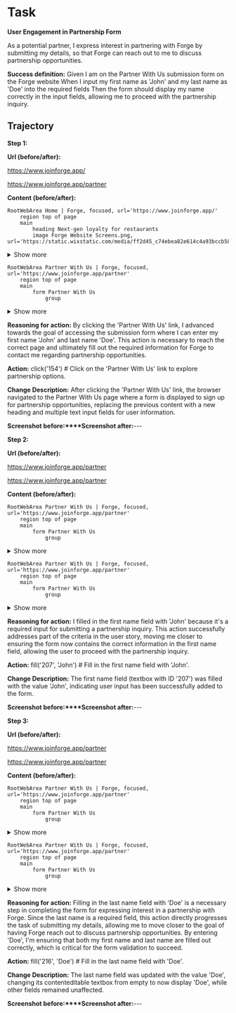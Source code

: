 # Task

**User Engagement in Partnership Form**

As a potential partner,
I express interest in partnering with Forge by submitting my details,
so that Forge can reach out to me to discuss partnership opportunities.

**Success definition:** Given I am on the Partner With Us submission form on the Forge website
When I input my first name as 'John' and my last name as 'Doe' into the required fields
Then the form should display my name correctly in the input fields, allowing me to proceed with the partnership inquiry.

## Trajectory

**Step 1:**

**Url (before/after):** 

https://www.joinforge.app/

https://www.joinforge.app/partner

**Content (before/after):** 

```
RootWebArea Home | Forge, focused, url='https://www.joinforge.app/'
	region top of page
	main
		heading Next-gen loyalty for restaurants
		image Forge Website Screens.png, url='https://static.wixstatic.com/media/ff2d45_c74ebea82e614c4a93bccb586e715da1~mv2.png/v1/fill/w_686,h_635,al_c,q_90,usm_0.66_1.00_0.01,enc_avif,quality_auto/Forge%20Website%20Screens.png'
```
<details><summary>Show more</summary>

```
		paragraph
			StaticText ​
		paragraph
			StaticText Forge is the social commerce suite to connect & engage with your patrons, made for restaurant hospitality brands.
		heading Unlocking predictable, recurring revenue in one place
		heading Memberships & house accounts
		heading Loyalty & member-only perks
		heading Branded subscriptions & packages
		heading Mobile apps made to order
		heading Guest communication & promos
		heading Marketing & diner preferences
		paragraph
			StaticText We help you launch your own platform, drive top bottom line, and treat your guests with exceptional hospitality.
		[154] link Partner With Us, center=(265,1022), url='https://www.joinforge.app/partner'
		paragraph
			StaticText ​
		paragraph
			StaticText Forge is the social commerce suite to connect & engage with your patrons, made for restaurant hospitality brands.
		heading Trusted by hundreds of leading restaurant brands
		Iframe Embedded Content
			RootWebArea Circular Scrolling Image Banner, url='https://www-joinforge-app.filesusr.com/html/f69300_6bc31f39c7b92233ae4a5de4d65aa29c.html'
				image 0-cattle, url='https://i.ibb.co/S0nTf4S/0-cattle.png'
				image 1-group, url='https://i.ibb.co/cvJqG5B/1-group.png'
				image 2-wagyu, url='https://i.ibb.co/1TdxVbR/2-wagyu.png'
				image 3-niku, url='https://i.ibb.co/FB3nvQb/3-niku.png'
				image 4-mikiya, url='https://i.ibb.co/HTR2FpR/4-mikiya.png'
				image 5-nori, url='https://i.ibb.co/3zF5W3J/5-nori.png'
				image 6-wagyu, url='https://i.ibb.co/Q8xrDnd/6-wagyu.png'
				image 7-xpot, url='https://i.ibb.co/FgLq8Ff/7-xpot.png'
				image 8-yumiyaki, url='https://i.ibb.co/G9mLvzc/8-yumiyaki.png'
				image 9-cattle, url='https://i.ibb.co/MZfJvQR/9-cattle.png'
				image 10-curry, url='https://i.ibb.co/JrQrHk4/10-curry.png'
				image 11-tastypot, url='https://i.ibb.co/xM3GJbL/tastypot-html.png'
				image 12-daeho, url='https://i.ibb.co/8xTG37W/Daeho-html.png'
				image 13-truewin, url='https://i.ibb.co/MDh1n5Y/True-Win-1.png'
				image 11-tastypot, url='https://i.ibb.co/xM3GJbL/tastypot-html.png'
				image 12-daeho, url='https://i.ibb.co/8xTG37W/Daeho-html.png'
				image 13-truewin, url='https://i.ibb.co/MDh1n5Y/True-Win-1.png'
				image 0-cattle, url='https://i.ibb.co/S0nTf4S/0-cattle.png'
				image 1-group, url='https://i.ibb.co/cvJqG5B/1-group.png'
				image 2-wagyu, url='https://i.ibb.co/1TdxVbR/2-wagyu.png'
				image 3-niku, url='https://i.ibb.co/FB3nvQb/3-niku.png'
				image 4-mikiya, url='https://i.ibb.co/HTR2FpR/4-mikiya.png'
				image 5-nori, url='https://i.ibb.co/3zF5W3J/5-nori.png'
				image 6-wagyu, url='https://i.ibb.co/Q8xrDnd/6-wagyu.png'
				image 7-xpot, url='https://i.ibb.co/FgLq8Ff/7-xpot.png'
				image 8-yumiyaki, url='https://i.ibb.co/G9mLvzc/8-yumiyaki.png'
				image 9-cattle, url='https://i.ibb.co/MZfJvQR/9-cattle.png'
				image 10-curry, url='https://i.ibb.co/JrQrHk4/10-curry.png'
		heading We help food & beverage creators engage with guests in new ways — and build impactful, new revenue digitally
		image splash.png, url='https://static.wixstatic.com/media/ff2d45_dbc288915ccb457798bee492809a9928~mv2.png/v1/crop/x_794,y_0,w_2071,h_1618/fill/w_450,h_450,fp_0.50_0.50,q_85,usm_0.66_1.00_0.01,enc_avif,quality_auto/splash.png'
		image nikux.jpg, url='https://static.wixstatic.com/media/ff2d45_99e3bf7307084d7aa9ddab912aefa93e~mv2.jpg/v1/crop/x_149,y_0,w_627,h_607/fill/w_465,h_450,fp_0.50_0.50,q_80,usm_0.66_1.00_0.01,enc_avif,quality_auto/nikux.jpg'
		image daeho.jpg, url='https://static.wixstatic.com/media/ff2d45_0ac9753bfed444a99f60004537354062~mv2.jpg/v1/crop/x_512,y_0,w_1280,h_1280/fill/w_450,h_450,fp_0.50_0.50,q_80,usm_0.66_1.00_0.01,enc_avif,quality_auto/daeho.jpg'
		heading Join 1700+ members at  Mikiya Shabu House
			link Join 1700+ members at, url='https://apps.apple.com/us/app/chubby-club/id6479624665'
			link Mikiya Shabu House, url='https://apps.apple.com/us/app/chubby-club/id6479624665'
		heading Reserve any time & complimentary spirit at Daeho Kalbijjim
			link Daeho Kalbijjim, url='https://apps.apple.com/us/app/daeho-rewards/id6517353978'
		heading Experience monthly tastings with Niku X
			link Experience monthly tastings with, url='https://apps.apple.com/us/app/chubby-club/id6479624665'
			link Niku X, url='https://apps.apple.com/us/app/chubby-club/id6479624665'
		image, url='https://static.wixstatic.com/media/9d9332_f066ca42f6864d458de1366592e24502~mv2.png/v1/fill/w_49,h_49,al_c,q_85,usm_0.66_1.00_0.01,blur_2,enc_avif,quality_auto/white_sticker.png'
		heading FORGE
			link FORGE, url='https://www.joinforge.app/oldhome'
		paragraph
			StaticText © 2024 Forge Rewards, Inc.
		link, url='https://www.linkedin.com/company/forgerewards/'
		link, url='https://www.instagram.com/joinforge/'
		paragraph
			StaticText Legal
		paragraph
			link Privacy Policy, url='https://www.joinforge.app/privacypolicy'
		paragraph
			link Terms & Conditions, url='https://www.joinforge.app/terms'
		link, url='https://twitter.com/ForgeRewards'
		heading READY TO GET STARTED?
		paragraph
			StaticText Schedule a live demo with us to see how it works.
		heading Backed by the best
		image, url='https://static.wixstatic.com/media/ff2d45_5c7c703840774ecaabd48817fc76cc21~mv2.png/v1/fill/w_49,h_14,al_c,q_85,usm_0.66_1.00_0.01,blur_2,enc_avif,quality_auto/ff2d45_5c7c703840774ecaabd48817fc76cc21~mv2.png'
		image, url='https://static.wixstatic.com/media/ff2d45_d5934541782d409a8b4045b27e9c814c~mv2.png/v1/crop/x_470,y_0,w_850,h_988/fill/w_24,h_28,al_c,q_85,usm_0.66_1.00_0.01,blur_2,enc_avif,quality_auto/image.png'
		image, url='https://static.wixstatic.com/media/ff2d45_b3c0269092fa4fd7a4e498aa37b9b03f~mv2.png/v1/fill/w_49,h_33,al_c,q_85,usm_0.66_1.00_0.01,blur_2,enc_avif,quality_auto/image.png'
		link Schedule A Demo, url='https://www.joinforge.app/partner'
	heading FORGE
	image, url='https://static.wixstatic.com/media/f69300_de294a6be98543fc9c4d8e199b30d556~mv2.png/v1/crop/x_484,y_0,w_3033,h_4000/fill/w_66,h_86,fp_0.50_0.50,q_85,usm_0.66_1.00_0.01,enc_avif,quality_auto/orange_grad_sticker%20(2).png'
	[715] link Partner With Us, center=(1614,72), url='https://www.joinforge.app/partner'
	region bottom of page
```
</details>



```
RootWebArea Partner With Us | Forge, focused, url='https://www.joinforge.app/partner'
	region top of page
	main
		form Partner With Us
			group
```
<details><summary>Show more</summary>

```
				heading Partner With Forge!
				paragraph
					StaticText Sign up today to start create your next-gen loyalty platform with us.
				LabelText
				[207] textbox, center=(696,623), contenteditable=True, required, type=text
				LabelText
				[216] textbox, center=(1125,623), contenteditable=True, required, type=text
				LabelText
				[226] textbox, center=(910,688), contenteditable=True, required, type=email
				LabelText
				[236] textbox, center=(910,753), contenteditable=True, required, type=text
				LabelText
				[246] textbox, center=(910,818), contenteditable=True, required, type=text
				LabelText
				[256] textbox, center=(910,883), contenteditable=True, required, type=text
				LabelText
					StaticText ​
				[265] textbox ​, center=(916,973), contenteditable=True
				paragraph
				button SUBMIT
				paragraph
					StaticText Have questions or want to talk to us?
					link Email Us, url='mailto:founders@forgerewards.com'
		heading FORGE
			[363] link FORGE, center=(292,87), url='https://www.joinforge.app/oldhome'
		[366] link, center=(129,88), url='https://www.joinforge.app/oldhome'
			image, url='https://static.wixstatic.com/media/9d9332_f066ca42f6864d458de1366592e24502~mv2.png/v1/fill/w_131,h_131,al_c,q_85,usm_0.66_1.00_0.01,enc_avif,quality_auto/white_sticker.png'
		[370] button Open site navigation, center=(1844,88)
			image Open site navigation
	contentinfo
	region bottom of page
```
</details>

**Reasoning for action:** By clicking the 'Partner With Us' link, I advanced towards the goal of accessing the submission form where I can enter my first name 'John' and last name 'Doe'. This action is necessary to reach the correct page and ultimately fill out the required information for Forge to contact me regarding partnership opportunities.

**Action:** click('154') # Click on the 'Partner With Us' link to explore partnership options.

**Change Description:** After clicking the 'Partner With Us' link, the browser navigated to the Partner With Us page where a form is displayed to sign up for partnership opportunities, replacing the previous content with a new heading and multiple text input fields for user information.

**Screenshot before:****Screenshot after:**---

**Step 2:**

**Url (before/after):** 

https://www.joinforge.app/partner

https://www.joinforge.app/partner

**Content (before/after):** 

```
RootWebArea Partner With Us | Forge, focused, url='https://www.joinforge.app/partner'
	region top of page
	main
		form Partner With Us
			group
```
<details><summary>Show more</summary>

```
				heading Partner With Forge!
				paragraph
					StaticText Sign up today to start create your next-gen loyalty platform with us.
				LabelText
				[207] textbox, center=(696,623), contenteditable=True, required, type=text
				LabelText
				[216] textbox, center=(1125,623), contenteditable=True, required, type=text
				LabelText
				[226] textbox, center=(910,688), contenteditable=True, required, type=email
				LabelText
				[236] textbox, center=(910,753), contenteditable=True, required, type=text
				LabelText
				[246] textbox, center=(910,818), contenteditable=True, required, type=text
				LabelText
				[256] textbox, center=(910,883), contenteditable=True, required, type=text
				LabelText
					StaticText ​
				[265] textbox ​, center=(916,973), contenteditable=True
				paragraph
				button SUBMIT
				paragraph
					StaticText Have questions or want to talk to us?
					link Email Us, url='mailto:founders@forgerewards.com'
		heading FORGE
			[363] link FORGE, center=(292,87), url='https://www.joinforge.app/oldhome'
		[366] link, center=(129,88), url='https://www.joinforge.app/oldhome'
			image, url='https://static.wixstatic.com/media/9d9332_f066ca42f6864d458de1366592e24502~mv2.png/v1/fill/w_131,h_131,al_c,q_85,usm_0.66_1.00_0.01,enc_avif,quality_auto/white_sticker.png'
		[370] button Open site navigation, center=(1844,88)
			image Open site navigation
	contentinfo
	region bottom of page
```
</details>



```
RootWebArea Partner With Us | Forge, focused, url='https://www.joinforge.app/partner'
	region top of page
	main
		form Partner With Us
			group
```
<details><summary>Show more</summary>

```
				heading Partner With Forge!
				paragraph
					StaticText Sign up today to start create your next-gen loyalty platform with us.
				LabelText
				[207] textbox value='John', center=(696,623), contenteditable=True, focused, required, type=text
				LabelText
				[216] textbox, center=(1125,623), contenteditable=True, required, type=text
				LabelText
				[226] textbox, center=(910,688), contenteditable=True, required, type=email
				LabelText
				[236] textbox, center=(910,753), contenteditable=True, required, type=text
				LabelText
				[246] textbox, center=(910,818), contenteditable=True, required, type=text
				LabelText
				[256] textbox, center=(910,883), contenteditable=True, required, type=text
				LabelText
					StaticText ​
				[265] textbox ​, center=(916,973), contenteditable=True
				paragraph
				button SUBMIT
				paragraph
					StaticText Have questions or want to talk to us?
					link Email Us, url='mailto:founders@forgerewards.com'
		heading FORGE
			[363] link FORGE, center=(292,87), url='https://www.joinforge.app/oldhome'
		[366] link, center=(129,88), url='https://www.joinforge.app/oldhome'
			image, url='https://static.wixstatic.com/media/9d9332_f066ca42f6864d458de1366592e24502~mv2.png/v1/fill/w_131,h_131,al_c,q_85,usm_0.66_1.00_0.01,enc_avif,quality_auto/white_sticker.png'
		[370] button Open site navigation, center=(1844,88)
			image Open site navigation
	contentinfo
	region bottom of page
```
</details>

**Reasoning for action:** I filled in the first name field with 'John' because it's a required input for submitting a partnership inquiry. This action successfully addresses part of the criteria in the user story, moving me closer to ensuring the form now contains the correct information in the first name field, allowing the user to proceed with the partnership inquiry.

**Action:** fill('207', 'John') # Fill in the first name field with 'John'.

**Change Description:** The first name field (textbox with ID '207') was filled with the value 'John', indicating user input has been successfully added to the form.

**Screenshot before:****Screenshot after:**---

**Step 3:**

**Url (before/after):** 

https://www.joinforge.app/partner

https://www.joinforge.app/partner

**Content (before/after):** 

```
RootWebArea Partner With Us | Forge, focused, url='https://www.joinforge.app/partner'
	region top of page
	main
		form Partner With Us
			group
```
<details><summary>Show more</summary>

```
				heading Partner With Forge!
				paragraph
					StaticText Sign up today to start create your next-gen loyalty platform with us.
				LabelText
				[207] textbox value='John', center=(696,623), contenteditable=True, focused, required, type=text
				LabelText
				[216] textbox, center=(1125,623), contenteditable=True, required, type=text
				LabelText
				[226] textbox, center=(910,688), contenteditable=True, required, type=email
				LabelText
				[236] textbox, center=(910,753), contenteditable=True, required, type=text
				LabelText
				[246] textbox, center=(910,818), contenteditable=True, required, type=text
				LabelText
				[256] textbox, center=(910,883), contenteditable=True, required, type=text
				LabelText
					StaticText ​
				[265] textbox ​, center=(916,973), contenteditable=True
				paragraph
				button SUBMIT
				paragraph
					StaticText Have questions or want to talk to us?
					link Email Us, url='mailto:founders@forgerewards.com'
		heading FORGE
			[363] link FORGE, center=(292,87), url='https://www.joinforge.app/oldhome'
		[366] link, center=(129,88), url='https://www.joinforge.app/oldhome'
			image, url='https://static.wixstatic.com/media/9d9332_f066ca42f6864d458de1366592e24502~mv2.png/v1/fill/w_131,h_131,al_c,q_85,usm_0.66_1.00_0.01,enc_avif,quality_auto/white_sticker.png'
		[370] button Open site navigation, center=(1844,88)
			image Open site navigation
	contentinfo
	region bottom of page
```
</details>



```
RootWebArea Partner With Us | Forge, focused, url='https://www.joinforge.app/partner'
	region top of page
	main
		form Partner With Us
			group
```
<details><summary>Show more</summary>

```
				heading Partner With Forge!
				paragraph
					StaticText Sign up today to start create your next-gen loyalty platform with us.
				LabelText
				[207] textbox value='John', center=(696,623), contenteditable=True, required, type=text
				LabelText
				[216] textbox value='Doe', center=(1125,623), contenteditable=True, focused, required, type=text
				LabelText
				[226] textbox, center=(910,688), contenteditable=True, required, type=email
				LabelText
				[236] textbox, center=(910,753), contenteditable=True, required, type=text
				LabelText
				[246] textbox, center=(910,818), contenteditable=True, required, type=text
				LabelText
				[256] textbox, center=(910,883), contenteditable=True, required, type=text
				LabelText
					StaticText ​
				[265] textbox ​, center=(916,973), contenteditable=True
				paragraph
				button SUBMIT
				paragraph
					StaticText Have questions or want to talk to us?
					link Email Us, url='mailto:founders@forgerewards.com'
		heading FORGE
			[363] link FORGE, center=(292,87), url='https://www.joinforge.app/oldhome'
		[366] link, center=(129,88), url='https://www.joinforge.app/oldhome'
			image, url='https://static.wixstatic.com/media/9d9332_f066ca42f6864d458de1366592e24502~mv2.png/v1/fill/w_131,h_131,al_c,q_85,usm_0.66_1.00_0.01,enc_avif,quality_auto/white_sticker.png'
		[370] button Open site navigation, center=(1844,88)
			image Open site navigation
	contentinfo
	region bottom of page
```
</details>

**Reasoning for action:** Filling in the last name field with 'Doe' is a necessary step in completing the form for expressing interest in a partnership with Forge. Since the last name is a required field, this action directly progresses the task of submitting my details, allowing me to move closer to the goal of having Forge reach out to discuss partnership opportunities. By entering 'Doe', I'm ensuring that both my first name and last name are filled out correctly, which is critical for the form validation to succeed.

**Action:** fill('216', 'Doe') # Fill in the last name field with 'Doe'.

**Change Description:** The last name field was updated with the value 'Doe', changing its contenteditable textbox from empty to now display 'Doe', while other fields remained unaffected.

**Screenshot before:****Screenshot after:**---

